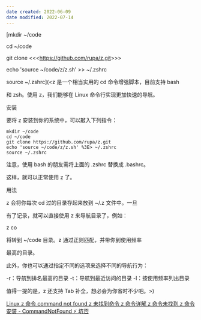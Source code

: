 ```yaml
---
date created: 2022-06-09
date modified: 2022-07-14
---
```


[mkdir ~/code  

cd ~/code  

git clone <<<<https://github.com/rupa/z.git>>>>  

echo 'source ~/code/z/z.sh' >> ~/.zshrc  

source ~/.zshrc](<z 是一个相当实用的 cd 命令增强脚本，目前支持 bash

和 zsh。使用 z，我们能够在 Linux 命令行实现更加快速的导航。

安装

要将 z 安装到你的系统中，可以敲入下列指令：

```
mkdir ~/code
cd ~/code
git clone https://github.com/rupa/z.git
echo 'source ~/code/z/z.sh' %3E> ~/.zshrc
source ~/.zshrc
```

注意，使用 bash 的朋友需将上面的 .zshrc 替换成 .bashrc。

这样，就可以正常使用 z 了。

用法

z 会将你每次 cd 过的目录存起来放到 ~/.z 文件中。一旦

有了记录，就可以直接使用 z 来导航目录了，例如：

z co

将转到 ~/code 目录。z 通过正则匹配，并带你到使用频率

最高的目录。

此外，你也可以通过指定不同的选项来选择不同的导航行为：

-r：导航到排名最高的目录
-t：导航到最近访问的目录
-l：按使用频率列出目录

值得一提的是，z 还支持 Tab 补全，想必会为你省时不少吧。>)

[Linux z 命令 command not found z 未找到命令 z 命令详解 z 命令未找到 z 命令安装 - CommandNotFound ⚡️ 坑否](https://commandnotfound.cn/linux/1/589/z-%E5%91%BD%E4%BB%A4)
